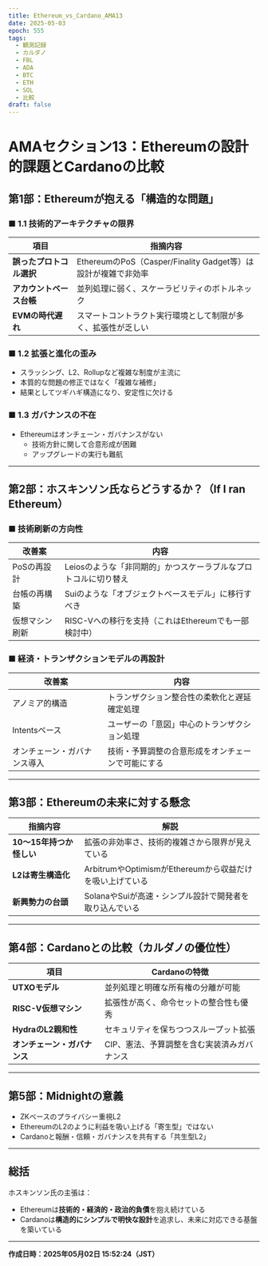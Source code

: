 ```yaml
---
title: Ethereum_vs_Cardano_AMA13
date: 2025-05-03
epoch: 555
tags:
  - 観測記録
  - カルダノ
  - FBL
  - ADA
  - BTC
  - ETH
  - SOL
  - 比較
draft: false
---
```


# AMAセクション13：Ethereumの設計的課題とCardanoの比較

## 第1部：Ethereumが抱える「構造的な問題」

### ■ 1.1 技術的アーキテクチャの限界
| 項目 | 指摘内容 |
|------|----------|
| **誤ったプロトコル選択** | EthereumのPoS（Casper/Finality Gadget等）は設計が複雑で非効率 |
| **アカウントベース台帳** | 並列処理に弱く、スケーラビリティのボトルネック |
| **EVMの時代遅れ** | スマートコントラクト実行環境として制限が多く、拡張性が乏しい |

### ■ 1.2 拡張と進化の歪み
- スラッシング、L2、Rollupなど複雑な制度が主流に
- 本質的な問題の修正ではなく「複雑な補修」
- 結果としてツギハギ構造になり、安定性に欠ける

### ■ 1.3 ガバナンスの不在
- Ethereumはオンチェーン・ガバナンスがない
  - 技術方針に関して合意形成が困難
  - アップグレードの実行も難航

---

## 第2部：ホスキンソン氏ならどうするか？（If I ran Ethereum）

### ■ 技術刷新の方向性

| 改善案 | 内容 |
|--------|------|
| PoSの再設計 | Leiosのような「非同期的」かつスケーラブルなプロトコルに切り替え |
| 台帳の再構築 | Suiのような「オブジェクトベースモデル」に移行すべき |
| 仮想マシン刷新 | RISC-Vへの移行を支持（これはEthereumでも一部検討中） |

### ■ 経済・トランザクションモデルの再設計

| 改善案 | 内容 |
|--------|------|
| アノミア的構造 | トランザクション整合性の柔軟化と遅延確定処理 |
| Intentsベース | ユーザーの「意図」中心のトランザクション処理 |
| オンチェーン・ガバナンス導入 | 技術・予算調整の合意形成をオンチェーンで可能にする |

---

## 第3部：Ethereumの未来に対する懸念

| 指摘内容 | 解説 |
|----------|------|
| **10〜15年持つか怪しい** | 拡張の非効率さ、技術的複雑さから限界が見えている |
| **L2は寄生構造化** | ArbitrumやOptimismがEthereumから収益だけを吸い上げている |
| **新興勢力の台頭** | SolanaやSuiが高速・シンプル設計で開発者を取り込んでいる |

---

## 第4部：Cardanoとの比較（カルダノの優位性）

| 項目 | Cardanoの特徴 |
|------|----------------|
| **UTXOモデル** | 並列処理と明確な所有権の分離が可能 |
| **RISC-V仮想マシン** | 拡張性が高く、命令セットの整合性も優秀 |
| **HydraのL2親和性** | セキュリティを保ちつつスループット拡張 |
| **オンチェーン・ガバナンス** | CIP、憲法、予算調整を含む実装済みガバナンス |

---

## 第5部：Midnightの意義

- ZKベースのプライバシー重視L2
- EthereumのL2のように利益を吸い上げる「寄生型」ではない
- Cardanoと報酬・信頼・ガバナンスを共有する「共生型L2」

---

## 総括

ホスキンソン氏の主張は：
- Ethereumは**技術的・経済的・政治的負債**を抱え続けている
- Cardanoは**構造的にシンプルで明快な設計**を追求し、未来に対応できる基盤を築いている

---

**作成日時：2025年05月02日 15:52:24（JST）**
